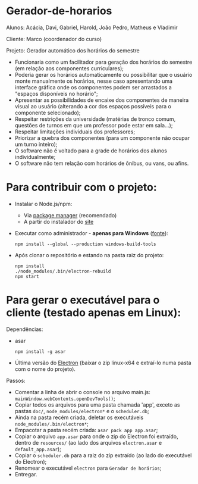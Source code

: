 # Gerador-de-horarios

Alunos: Acácia, Davi, Gabriel, Harold, João Pedro, Matheus e Vladimir

Cliente: Marco (coordenador do curso)

Projeto: Gerador automático dos horários do semestre


- Funcionaria como um facilitador para geração dos horários do semestre (em relação aos componentes curriculares);
- Poderia gerar os horários automaticamente ou possibilitar que o usuário monte manualmente os horários, nesse caso apresentando uma interface gráfica onde os componentes podem ser arrastados a "espaços disponíveis no horário";
- Apresentar as possibilidades de encaixe dos componentes de maneira visual ao usuário (alterando a cor dos espaços possíveis para o componente selecionado);
- Respeitar restrições da universidade (matérias de tronco comum, questões de turnos em que um professor pode estar em sala...);
- Respeitar limitações individuais dos professores;
- Priorizar a quebra dos componentes (para um componente não ocupar um turno inteiro);
- O software não é voltado para a grade de horários dos alunos individualmente;
- O software não tem relação com horários de ônibus, ou vans, ou afins.

# Para contribuir com o projeto:

- Instalar o Node.js/npm:
  + Via [package manager](https://nodejs.org/en/download/package-manager/#windows) (recomendado)
  + A partir do instalador do [site](https://nodejs.org/en/download/)
- Executar como administrador - **apenas para Windows** ([fonte](http://stackoverflow.com/questions/21658832/npm-install-error-msb3428-could-not-load-the-visual-c-component-vcbuild-ex#answer-39235952)):

  ```
  npm install --global --production windows-build-tools
  ```

- Após clonar o repositório e estando na pasta raiz do projeto:

  ```
  npm install
  ./node_modules/.bin/electron-rebuild
  npm start
  ```

# Para gerar o executável para o cliente (testado apenas em Linux):

Dependências:
- asar
  ```
  npm install -g asar
  ```

- Última versão do [Electron](http://electron.atom.io/releases/) (baixar o zip linux-x64 e extraí-lo numa pasta com o nome do projeto).

Passos:
- Comentar a linha de abrir o console no arquivo main.js: `mainWindow.webContents.openDevTools()`;
- Copiar todos os arquivos para uma pasta chamada 'app', exceto as pastas `doc/`, `node_modules/electron*` e o `scheduler.db`;
- Ainda na pasta recém criada, deletar os executáveis `node_modules/.bin/electron*`;
- Empacotar a pasta recém criada: `asar pack app app.asar`;
- Copiar o arquivo `app.asar` para onde o zip do Electron foi extraído, dentro de `resources/` (ao lado dos arquivos `electron.asar` e `default_app.asar`);
- Copiar o `scheduler.db` para a raiz do zip extraído (ao lado do executável do Electron);
- Renomear o executável `electron` para `Gerador de horários`;
- Entregar.
